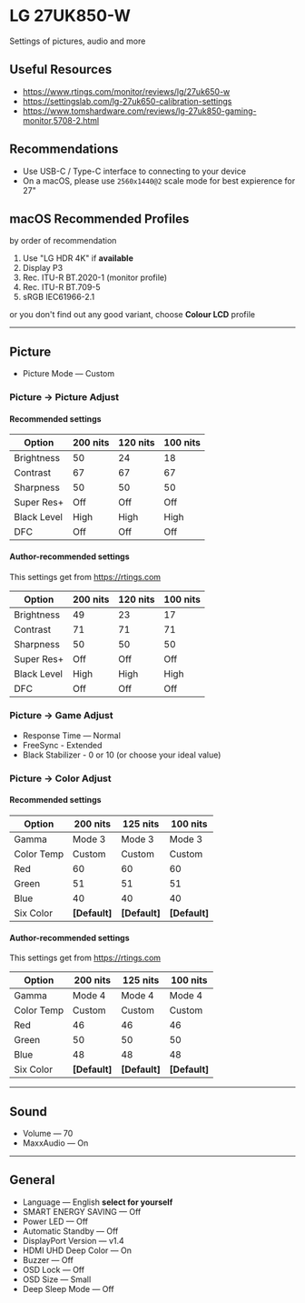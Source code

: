 # LG 27UK850-W

Settings of pictures, audio and more

## Useful Resources

- <https://www.rtings.com/monitor/reviews/lg/27uk650-w>
- <https://settingslab.com/lg-27uk650-calibration-settings>
- <https://www.tomshardware.com/reviews/lg-27uk850-gaming-monitor,5708-2.html>

## Recommendations

- Use USB-C / Type-C interface to connecting to your device
- On a macOS, please use `2560x1440@2` scale mode for best expierence for 27"

## macOS Recommended Profiles

by order of recommendation

1. Use "LG HDR 4K" if  **available**
2. Display P3
3. Rec. ITU-R BT.2020-1 (monitor profile)
4. Rec. ITU-R BT.709-5
5. sRGB IEC61966-2.1

or you don't find out any good variant, choose **Colour LCD** profile

---

## Picture

- Picture Mode — Custom

### Picture → Picture Adjust

#### Recommended settings

| Option      | 200 nits | 120 nits | 100 nits |
| ----------- | -------- | -------- | -------- |
| Brightness  | 50       | 24       | 18       |
| Contrast    | 67       | 67       | 67       |
| Sharpness   | 50       | 50       | 50       |
| Super Res+  | Off      | Off      | Off      |
| Black Level | High     | High     | High     |
| DFC         | Off      | Off      | Off      |

#### Author-recommended settings

This settings get from <https://rtings.com>

| Option      | 200 nits | 120 nits | 100 nits |
| ----------- | -------- | -------- | -------- |
| Brightness  | 49       | 23       | 17       |
| Contrast    | 71       | 71       | 71       |
| Sharpness   | 50       | 50       | 50       |
| Super Res+  | Off      | Off      | Off      |
| Black Level | High     | High     | High     |
| DFC         | Off      | Off      | Off      |

### Picture → Game Adjust

- Response Time — Normal
- FreeSync - Extended
- Black Stabilizer - 0 or 10 (or choose your ideal value)

### Picture → Color Adjust

#### Recommended settings

| Option     | 200 nits      | 125 nits      | 100 nits      |
| ---------- | ------------- | ------------- | ------------- |
| Gamma      | Mode 3        | Mode 3        | Mode 3        |
| Color Temp | Custom        | Custom        | Custom        |
| Red        | 60            | 60            | 60            |
| Green      | 51            | 51            | 51            |
| Blue       | 40            | 40            | 40            |
| Six Color  | **[Default]** | **[Default]** | **[Default]** |


#### Author-recommended settings

This settings get from <https://rtings.com>

| Option     | 200 nits      | 125 nits      | 100 nits      |
| ---------- | ------------- | ------------- | ------------- |
| Gamma      | Mode 4        | Mode 4        | Mode 4        |
| Color Temp | Custom        | Custom        | Custom        |
| Red        | 46            | 46            | 46            |
| Green      | 50            | 50            | 50            |
| Blue       | 48            | 48            | 48            |
| Six Color  | **[Default]** | **[Default]** | **[Default]** |

---

## Sound

- Volume — 70
- MaxxAudio — On

---

## General

- Language — English **select for yourself**
- SMART ENERGY SAVING — Off
- Power LED — Off
- Automatic Standby — Off
- DisplayPort Version — v1.4
- HDMI UHD Deep Color — On
- Buzzer — Off
- OSD Lock — Off
- OSD Size — Small
- Deep Sleep Mode — Off
